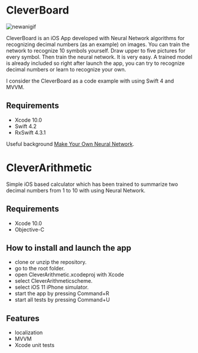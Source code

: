 # CleverBoard

![newanigif](https://user-images.githubusercontent.com/2775621/46689355-586ad080-cc08-11e8-8574-8f167c90d0e8.gif)

CleverBoard is an iOS App developed with Neural Network algorithms for recognizing decimal numbers (as an example) on images. You can train the network to recognize 10 symbols yourself. Draw upper to five pictures for every symbol. Then train the neural network. It is very easy.
A trained model is already included so right after launch the app, you can try to recognize decimal numbers or learn to recognize your own. 

I consider the CleverBoard as a code example with using Swift 4 and MVVM.

## Requirements

- Xcode 10.0
- Swift 4.2
- RxSwift 4.3.1

Useful background [Make Your Own Neural Network](https://www.amazon.com/Make-Your-Own-Neural-Network/dp/1530826608).

# CleverArithmetic

Simple iOS based calculator which has been trained to summarize two decimal numbers from 1 to 10 with using Neural Network.

## Requirements

- Xcode 10.0
- Objective-C

## How to install and launch the app

- clone or unzip the repository. 
- go to the root folder. 
- open CleverArithmetic.xcodeproj with Xcode 
- select CleverArithmeticscheme.
- select iOS 11 iPhone simulator.
- start the app by pressing Command+R
- start all tests by pressing Command+U

## Features

- localization
- MVVM
- Xcode unit tests
